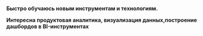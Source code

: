### 
**Быстро обучаюсь новым инструментам и технологиям.**

**Интересна продуктовая аналитика, визуализация данных,построение дашбордов в BI-инструментах**
<!--
**Gaisenova/Gaisenova** is a ✨ _special_ ✨ repository because its `README.md` (this file) appears on your GitHub profile.

Here are some ideas to get you started:

- 🔭 I’m currently working on ...
- 🌱 I’m currently learning ...
- 👯 I’m looking to collaborate on ...
- 🤔 I’m looking for help with ...
- 💬 Ask me about ...
- 📫 How to reach me: ...
- 😄 Pronouns: ...
- ⚡ Fun fact: ...
-->
